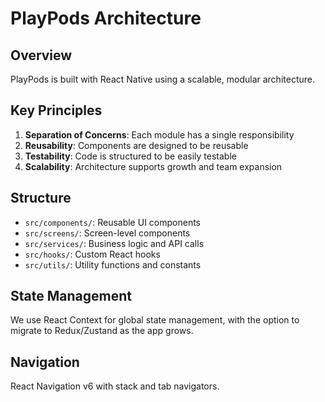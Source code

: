 # PlayPods Architecture

## Overview
PlayPods is built with React Native using a scalable, modular architecture.

## Key Principles
1. **Separation of Concerns**: Each module has a single responsibility
2. **Reusability**: Components are designed to be reusable
3. **Testability**: Code is structured to be easily testable
4. **Scalability**: Architecture supports growth and team expansion

## Structure
- `src/components/`: Reusable UI components
- `src/screens/`: Screen-level components
- `src/services/`: Business logic and API calls
- `src/hooks/`: Custom React hooks
- `src/utils/`: Utility functions and constants

## State Management
We use React Context for global state management, with the option to migrate to Redux/Zustand as the app grows.

## Navigation
React Navigation v6 with stack and tab navigators.
